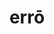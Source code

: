 ---
title: errō
meaning: to wander, to be mistaken
ch: [five, eighteen]
pos: verb
inf: errāre
secondppstem: err
infend: āre
thirdpp: errāvī
fourthpp: errātūrus
conjugation: first
derivative: erroneous
six: y
---
